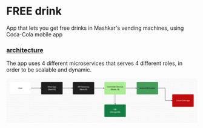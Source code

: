 # FREE drink
App that lets you get free drinks in Mashkar's vending machines, using Coca-Cola mobile app

### [architecture](https://app.mural.co/t/itay8551/m/itay8551/1752693611209/fe5335e99879d91c5c3d280d601a52f926b069ff?sender=u0dbdfe75ac37c4db47a09051)
The app uses 4 different microservices that serves 4 different roles, in order to be scalable and dynamic.

![Architecture](/images/architecture.png)
